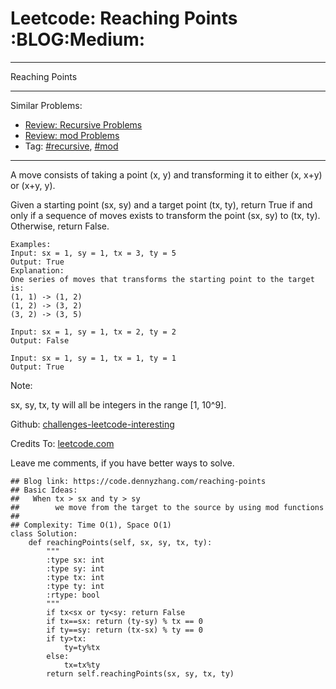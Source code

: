 # Leetcode: Reaching Points     :BLOG:Medium:


---

Reaching Points  

---

Similar Problems:  
-   [Review: Recursive Problems](https://code.dennyzhang.com/review-recursive)
-   [Review: mod Problems](https://code.dennyzhang.com/review-mod)
-   Tag: [#recursive](https://code.dennyzhang.com/tag/recursive), [#mod](https://code.dennyzhang.com/tag/mod)

---

A move consists of taking a point (x, y) and transforming it to either (x, x+y) or (x+y, y).  

Given a starting point (sx, sy) and a target point (tx, ty), return True if and only if a sequence of moves exists to transform the point (sx, sy) to (tx, ty). Otherwise, return False.  

    Examples:
    Input: sx = 1, sy = 1, tx = 3, ty = 5
    Output: True
    Explanation:
    One series of moves that transforms the starting point to the target is:
    (1, 1) -> (1, 2)
    (1, 2) -> (3, 2)
    (3, 2) -> (3, 5)
    
    Input: sx = 1, sy = 1, tx = 2, ty = 2
    Output: False
    
    Input: sx = 1, sy = 1, tx = 1, ty = 1
    Output: True

Note:  

sx, sy, tx, ty will all be integers in the range [1, 10^9].  

Github: [challenges-leetcode-interesting](https://github.com/DennyZhang/challenges-leetcode-interesting/tree/master/reaching-points)  

Credits To: [leetcode.com](https://leetcode.com/problems/reaching-points/description/)  

Leave me comments, if you have better ways to solve.  

    ## Blog link: https://code.dennyzhang.com/reaching-points
    ## Basic Ideas:
    ##   When tx > sx and ty > sy
    ##        we move from the target to the source by using mod functions
    ##
    ## Complexity: Time O(1), Space O(1)
    class Solution:
        def reachingPoints(self, sx, sy, tx, ty):
            """
            :type sx: int
            :type sy: int
            :type tx: int
            :type ty: int
            :rtype: bool
            """
            if tx<sx or ty<sy: return False
            if tx==sx: return (ty-sy) % tx == 0
            if ty==sy: return (tx-sx) % ty == 0
            if ty>tx:
                ty=ty%tx
            else:
                tx=tx%ty
            return self.reachingPoints(sx, sy, tx, ty)